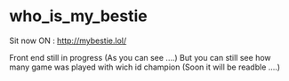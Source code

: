 # who_is_my_bestie

Sit now ON : http://mybestie.lol/

Front end still in progress (As you can see ....)
But you can still see how many game was played with wich id champion
(Soon it will be readble ....)
